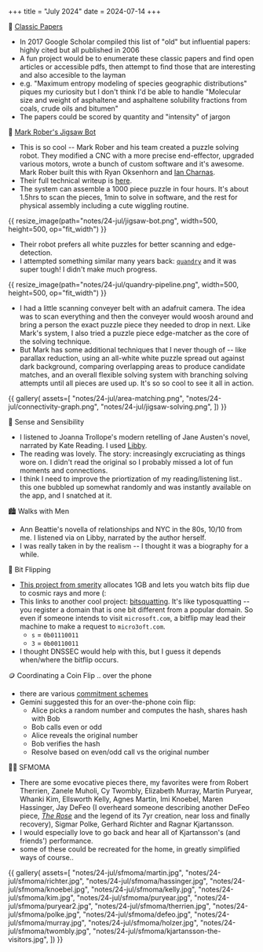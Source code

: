 +++
title = "July 2024"
date = 2024-07-14
+++

:paperclip: [Classic Papers](https://scholar.googleblog.com/2017/06/classic-papers-articles-that-have-stood.html)
- In 2017 Google Scholar compiled this list of "old" but influential papers:
highly cited but all published in 2006
- A fun project would be to enumerate these classic papers and find open articles or accessible pdfs,
then attempt to find those that are interesting and also accesible to the layman
- e.g. "Maximum entropy modeling of species geographic distributions"
piques my curiosity
but I don't think I'd be able to handle
"Molecular size and weight of asphaltene and asphaltene solubility fractions from coals, crude oils and bitumen"
- The papers could be scored by quantity and "intensity" of jargon


:robot: [Mark Rober's Jigsaw Bot](https://www.youtube.com/watch?v=Sqr-PdVYhY4)
- This is so cool -- Mark Rober and his team created a puzzle solving robot.
They modified a CNC with a more precise end-effector, upgraded various motors, wrote a bunch of custom software and it's awesome.
Mark Rober built this with Ryan Oksenhorn and [Ian Charnas](https://www.iancharnas.com/). 
- Their full technical writeup is [here](https://cdn.shopify.com/s/files/1/0634/1535/3575/files/Puzzle_Robot_-_Technical_Writeup-compressed.pdf).
- The system can assemble a 1000 piece puzzle in four hours.
It's about 1.5hrs to scan the pieces, 1min to solve in software,
and the rest for physical assembly including a cute wiggling routine.

{{ resize_image(path="notes/24-jul/jigsaw-bot.png", width=500, height=500, op="fit_width") }}

- Their robot prefers all white puzzles for better scanning and edge-detection.
- I attempted something similar many years back: [`quandry`](https://github.com/yosemitebandit/quandry)
and it was super tough! I didn't make much progress.

{{ resize_image(path="notes/24-jul/quandry-pipeline.png", width=500, height=500, op="fit_width") }}

- I had a little scanning conveyer belt with an adafruit camera.
The idea was to scan everything
and then the conveyer would woosh around and bring a person the exact puzzle piece they needed to drop in next.
Like Mark's system, I also tried a puzzle piece edge-matcher as the core of the solving technique.
- But Mark has some additional techniques that I never though of -- 
like parallax reduction,
using an all-white white puzzle spread out against dark background,
comparing overlapping areas to produce candidate matches,
and an overall flexible solving system with branching solving attempts until all pieces are used up.
It's so so cool to see it all in action.

{{ gallery(
  assets=[
    "notes/24-jul/area-matching.png",
    "notes/24-jul/connectivity-graph.png",
    "notes/24-jul/jigsaw-solving.png",
  ])
}}


:book: Sense and Sensibility
- I listened to Joanna Trollope's modern retelling of Jane Austen's novel,
narrated by Kate Reading.
I used [Libby](https://libbyapp.com).
- The reading was lovely.
The story: increasingly excruciating as things wore on.
I didn't read the original so I probably missed a lot of fun moments and connections.
- I think I need to improve the priortization of my reading/listening list..
this one bubbled up somewhat randomly and was instantly available on the app, and I snatched at it.


:cityscape: Walks with Men
- Ann Beattie's novella of relationships and NYC in the 80s, 10/10 from me.
I listened via on Libby, narrated by the author herself.
- I was really taken in by the realism -- I thought it was a biography for a while.


:dizzy: Bit Flipping
- [This project from smerity](https://github.com/Smerity/bitflipped)
allocates 1GB and lets you watch bits flip due to cosmic rays and more (:
- This links to another cool project: [bitsquatting](http://dinaburg.org/bitsquatting.html).
It's like typosquatting -- you register a domain that is one bit different from a popular domain.
So even if someone intends to visit `microsoft.com`,
a bitflip may lead their machine to make a request to `micro3oft.com`.
  - `s` = `0b01110011`
  - `3` = `0b00110011`
- I thought DNSSEC would help with this, but I guess it depends when/where the bitflip occurs.


:coin: Coordinating a Coin Flip .. over the phone
- there are various [commitment schemes](https://en.wikipedia.org/wiki/Commitment_scheme)
- Gemini suggested this for an over-the-phone coin flip:
  - Alice picks a random number and computes the hash, shares hash with Bob
  - Bob calls even or odd
  - Alice reveals the original number
  - Bob verifies the hash
  - Resolve based on even/odd call vs the original number


:artist: SFMOMA
- There are some evocative pieces there, my favorites were from
Robert Therrien,
Zanele Muholi,
Cy Twombly,
Elizabeth Murray,
Martin Puryear,
Whanki Kim,
Ellsworth Kelly,
Agnes Martin,
Imi Knoebel,
Maren Hassinger,
Jay DeFeo (I overheard someone describing another DeFeo piece, [_The Rose_](https://whitney.org/collection/works/10075)
and the legend of its 7yr creation, near loss and finally recovery),
Sigmar Polke,
Gerhard Richter
and
Ragnar Kjartansson.
- I would especially love to go back and hear all of Kjartansson's (and friends') performance.
- some of these could be recreated for the home,
in greatly simplified ways of course..

{{ gallery(
  assets=[
    "notes/24-jul/sfmoma/martin.jpg",
    "notes/24-jul/sfmoma/richter.jpg",
    "notes/24-jul/sfmoma/hassinger.jpg",
    "notes/24-jul/sfmoma/knoebel.jpg",
    "notes/24-jul/sfmoma/kelly.jpg",
    "notes/24-jul/sfmoma/kim.jpg",
    "notes/24-jul/sfmoma/puryear.jpg",
    "notes/24-jul/sfmoma/puryear2.jpg",
    "notes/24-jul/sfmoma/therrien.jpg",
    "notes/24-jul/sfmoma/polke.jpg",
    "notes/24-jul/sfmoma/defeo.jpg",
    "notes/24-jul/sfmoma/murray.jpg",
    "notes/24-jul/sfmoma/holzer.jpg",
    "notes/24-jul/sfmoma/twombly.jpg",
    "notes/24-jul/sfmoma/kjartansson-the-visitors.jpg",
  ])
}}
